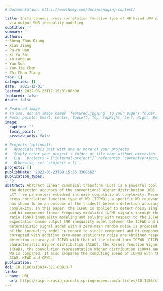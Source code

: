 ```yaml
---
# Documentation: https://wowchemy.com/docs/managing-content/

title: Instantaneous cross-correlation function type of WD based LFM signals analysis
  via output SNR inequality modeling
subtitle: ''
summary: ''
authors:
- Sheng-Zhou Qiang
- Xian Jiang
- Pu-Yu Han
- Xi-Ya Shi
- An-Yang Wu
- Yun Sun
- Yun-Jie Chen
- Zhi-Chao Zhang
tags: []
categories: []
date: '2021-12-01'
lastmod: 2022-06-23T17:15:37+08:00
featured: false
draft: false

# Featured image
# To use, add an image named `featured.jpg/png` to your page's folder.
# Focal points: Smart, Center, TopLeft, Top, TopRight, Left, Right, BottomLeft, Bottom, BottomRight.
image:
  caption: ''
  focal_point: ''
  preview_only: false

# Projects (optional).
#   Associate this post with one or more of your projects.
#   Simply enter your project's folder or file name without extension.
#   E.g. `projects = ["internal-project"]` references `content/project/deep-learning/index.md`.
#   Otherwise, set `projects = []`.
projects: []
publishDate: '2022-06-23T09:15:36.336836Z'
publication_types:
- '2'
abstract: Abstract Linear canonical transform (LCT) is a powerful tool for improving
  the detection accuracy of the conventional Wigner distribution (WD). However, the
  LCT free parameters embedded increase computational complexity. Recently, the instantaneous
  cross-correlation function type of WD (ICFWD), a specific WD relevant to the LCT,
  has shown to be an outcome of the tradeoff between detection accuracy and computational
  complexity. In this paper, the ICFWD is applied to detect noisy single component
  and bi-component linear frequency-modulated (LFM) signals through the output signal-to-noise
  ratio (SNR) inequality modeling and solving with respect to the ICFWD and WD. The
  expectation-based output SNR inequality model between the ICFWD and WD on a pure
  deterministic signal added with a zero-mean random noise is proposed. The solutions
  of the inequality model in regard to single component and bi-component LFM signals
  corrupted with additive zero-mean stationary noise are obtained respectively. The
  detection accuracy of ICFWD with that of the closed-form ICFWD (CICFWD), the affine
  characteristic Wigner distribution (ACWD), the kernel function Wigner distribution
  (KFWD), the convolution representation Wigner distribution (CRWD) and the classical
  WD is compared. It also compares the computing speed of ICFWD with that of CICFWD,
  ACWD, KFWD and CRWD.
publication: ''
doi: 10.1186/s13634-021-00830-7
links:
- name: URL
  url: https://asp-eurasipjournals.springeropen.com/articles/10.1186/s13634-021-00830-7
---
```

